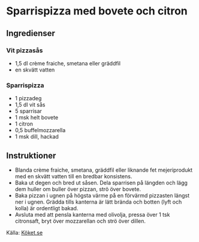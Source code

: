 # Sparrispizza med bovete och citron

## Ingredienser

### Vit pizzasås
* 1,5 dl crème fraiche, smetana eller gräddfil
* en skvätt vatten

### Sparrispizza
* 1 pizzadeg
* 1,5 dl vit sås
* 5 sparrisar
* 1 msk helt bovete
* 1 citron
* 0,5 buffelmozzarella
* 1 msk dill, hackad

## Instruktioner

* Blanda crème fraiche, smetana, gräddfil eller liknande fet mejeriprodukt med en skvätt vatten till en bredbar konsistens.
* Baka ut degen och bred ut såsen. Dela sparrisen på längden och lägg dem huller om buller över pizzan, strö över bovete.
* Baka pizzan i ugnen på högsta värme på en förvärmd pizzasten längst ner i ugnen. Grädda tills kanterna är lätt brända och botten (lyft och kolla) är ordentligt bakad. 
* Avsluta med att pensla kanterna med olivolja, pressa över 1 tsk citronsaft, bryt över mozzarellan och strö över dillen.

Källa: [Köket.se](https://www.koket.se/sparrispizza-med-bovete-och-citron)